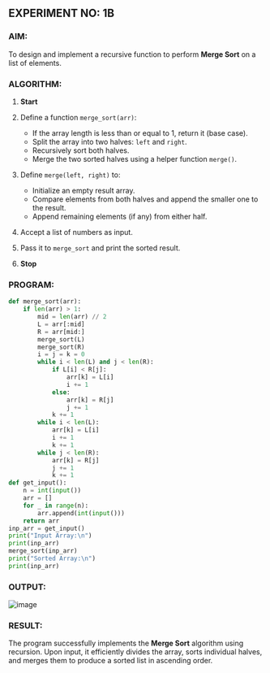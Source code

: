 
## **EXPERIMENT NO: 1B**

### **AIM:**

To design and implement a recursive function to perform **Merge Sort** on a list of elements.



### **ALGORITHM:**

1. **Start**
2. Define a function `merge_sort(arr)`:

   * If the array length is less than or equal to 1, return it (base case).
   * Split the array into two halves: `left` and `right`.
   * Recursively sort both halves.
   * Merge the two sorted halves using a helper function `merge()`.
3. Define `merge(left, right)` to:

   * Initialize an empty result array.
   * Compare elements from both halves and append the smaller one to the result.
   * Append remaining elements (if any) from either half.
4. Accept a list of numbers as input.
5. Pass it to `merge_sort` and print the sorted result.
6. **Stop**



### **PROGRAM:**

```python
def merge_sort(arr):
    if len(arr) > 1:
        mid = len(arr) // 2
        L = arr[:mid]
        R = arr[mid:]
        merge_sort(L)
        merge_sort(R)
        i = j = k = 0
        while i < len(L) and j < len(R):
            if L[i] < R[j]:
                arr[k] = L[i]
                i += 1
            else:
                arr[k] = R[j]
                j += 1
            k += 1
        while i < len(L):
            arr[k] = L[i]
            i += 1
            k += 1
        while j < len(R):
            arr[k] = R[j]
            j += 1
            k += 1
def get_input():
    n = int(input())
    arr = []
    for _ in range(n):
        arr.append(int(input()))
    return arr
inp_arr = get_input()
print("Input Array:\n")
print(inp_arr)
merge_sort(inp_arr)
print("Sorted Array:\n")
print(inp_arr)
```



### **OUTPUT:**

![image](https://github.com/user-attachments/assets/ef4a0261-e19e-44cf-be81-16f7148ad7ae)




### **RESULT:**

The program successfully implements the **Merge Sort** algorithm using recursion. Upon input, it efficiently divides the array, sorts individual halves, and merges them to produce a sorted list in ascending order.



